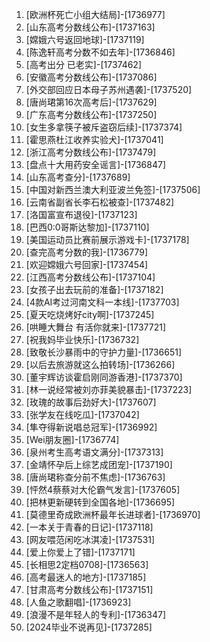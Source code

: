
1. [欧洲杯死亡小组大结局]-[1736977]
1. [山东高考分数线公布]-[1737163]
1. [嫦娥六号返回地球]-[1737119]
1. [陈逸轩高考分数不如去年]-[1736846]
1. [高考出分 已老实]-[1737462]
1. [安徽高考分数线公布]-[1737086]
1. [外交部回应日本母子苏州遇袭]-[1737520]
1. [唐尚珺第16次高考后]-[1737629]
1. [广东高考分数线公布]-[1737250]
1. [女生多拿筷子被斥盗窃后续]-[1737374]
1. [霍思燕杜江收养实验犬]-[1737041]
1. [浙江高考分数线公布]-[1737479]
1. [盘点十大用药安全谣言]-[1736847]
1. [山东高考查分]-[1737689]
1. [中国对新西兰澳大利亚波兰免签]-[1737506]
1. [云南省副省长李石松被查]-[1737482]
1. [洛国富宣布退役]-[1737123]
1. [巴西0:0哥斯达黎加]-[1737110]
1. [美国运动员比赛前展示游戏卡]-[1737178]
1. [查完高考分数的我]-[1736779]
1. [欢迎嫦娥六号回家]-[1737454]
1. [江西高考分数线公布]-[1737104]
1. [女孩子出去玩前的准备]-[1737182]
1. [4款AI考过河南文科一本线]-[1737703]
1. [夏天吃烧烤好city啊]-[1737245]
1. [哄睡大舞台 有活你就来]-[1737721]
1. [祝我妈毕业快乐]-[1736732]
1. [致敬长沙暴雨中的守护力量]-[1736651]
1. [以后去旅游就这么拍转场]-[1736266]
1. [董宇辉访谈霍启刚同游香港]-[1737370]
1. [林一说经常被刘亦菲美貌暴击]-[1737223]
1. [玫瑰的故事后劲好大]-[1737607]
1. [张学友在线吃瓜]-[1737042]
1. [隼夺得新说唱总冠军]-[1736992]
1. [Wei朋友圈]-[1736774]
1. [泉州考生高考语文满分]-[1737313]
1. [金靖怀孕后上综艺成团宠]-[1737190]
1. [唐尚珺称查分前不焦虑]-[1736763]
1. [怦然4蔡蔡对大伦霸气发言]-[1737605]
1. [把林更新硬转到全国各地]-[1736695]
1. [莫德里奇成欧洲杯最年长进球者]-[1736970]
1. [一本关于青春的日记]-[1737118]
1. [网友喂范闲吃冰淇凌]-[1737531]
1. [爱上你爱上了错]-[1737171]
1. [长相思2定档0708]-[1736563]
1. [高考最迷人的地方]-[1737185]
1. [甘肃高考分数线公布]-[1737151]
1. [人鱼之歌翻唱]-[1736923]
1. [浪漫不是年轻人的专利]-[1736347]
1. [2024毕业不说再见]-[1737285]